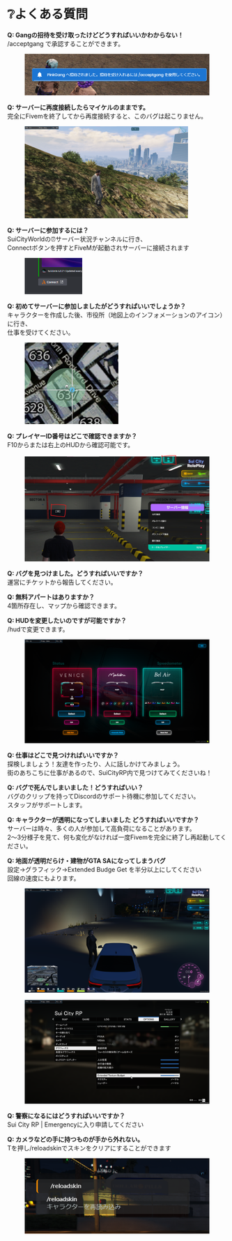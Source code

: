 # ❔よくある質問

**Q: Gangの招待を受け取ったけどどうすればいいかわからない！**\
/acceptgang で承認することができます。

<figure><img src="../.gitbook/assets/image (10).png" alt=""><figcaption></figcaption></figure>

**Q: サーバーに再度接続したらマイケルのままです。**\
完全にFivemを終了してから再度接続すると、このバグは起こりません。

<figure><img src="../.gitbook/assets/image (8).png" alt="" width="375"><figcaption></figcaption></figure>

**Q: サーバーに参加するには？**\
SuiCityWorldの⏰サーバー状況チャンネルに行き、\
Connectボタンを押すとFiveMが起動されサーバーに接続されます

<figure><img src="../.gitbook/assets/image (5).png" alt="" width="132"><figcaption></figcaption></figure>

&#x20;**Q: 初めてサーバーに参加しましたがどうすればいいでしょうか？**\
キャラクターを作成した後、市役所（地図上のインフォメーションのアイコン）に行き、\
仕事を受けてください。&#x20;

<figure><img src="../.gitbook/assets/image (4).png" alt="" width="215"><figcaption></figcaption></figure>

**Q: プレイヤーID番号はどこで確認できますか？** \
F10からまたは右上のHUDから確認可能です。

<figure><img src="../.gitbook/assets/image (3).png" alt=""><figcaption></figcaption></figure>

**Q: バグを見つけました。どうすればいいですか？** \
運営にチケットから報告してください。

**Q: 無料アパートはありますか？** \
4箇所存在し、マップから確認できます。

**Q: HUDを変更したいのですが可能ですか？**\
&#x20;/hudで変更できます。

<figure><img src="../.gitbook/assets/image (6).png" alt=""><figcaption></figcaption></figure>

**Q: 仕事はどこで見つければいいですか？** \
探検しましょう！友達を作ったり、人に話しかけてみましょう。\
街のあちこちに仕事があるので、SuiCityRP内で見つけてみてくださいね！&#x20;

**Q: バグで死んでしまいました！どうすればいい？** \
バグのクリップを持ってDiscordのサポート待機に参加してください。\
スタッフがサポートします。&#x20;

**Q: キャラクターが透明になってしまいました どうすればいいですか？** \
サーバーは時々、多くの人が参加して高負荷になることがあります。\
2～3分様子を見て、何も変化がなければ一度Fivemを完全に終了し再起動してください。

**Q: 地面が透明だらけ・建物がGTA SAになってしまうバグ** \
設定→グラフィック→Extended Budge Get を半分以上にしてください\
回線の速度にもよります。

<figure><img src="../.gitbook/assets/image (9).png" alt=""><figcaption></figcaption></figure>

<figure><img src="../.gitbook/assets/image (1).png" alt=""><figcaption></figcaption></figure>

**Q: 警察になるにはどうすればいいですか？** \
Sui City RP | Emergencyに入り申請してください&#x20;

**Q: カメラなどの手に持つものが手から外れない。** \
Tを押し/reloadskinでスキンをクリアにすることができます

<figure><img src="../.gitbook/assets/image (2).png" alt=""><figcaption></figcaption></figure>
